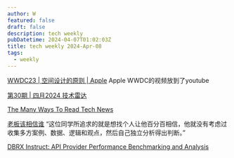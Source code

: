 ```yaml
---
author: W
featured: false
draft: false
description: tech weekly
pubDatetime: 2024-04-07T01:02:03Z
title: tech weekly 2024-Apr-08
tags:
  - weekly
---
```


[WWDC23 | 空间设计的原则 | Apple](https://www.youtube.com/watch?v=Q1aJy1Hwjp8) Apple WWDC的视频放到了youtube

[第30期 | 四月2024 技术雷达](https://www.thoughtworks.com/zh-cn/radar)

[The Many Ways To Read Tech News](https://www.pgrs.net/2024/03/29/the-many-ways-to-read-tech-news/)

[老板该相信谁](https://mp.weixin.qq.com/s/myul3P9gzM9Kedj6j_C8Rg) “这位同学所追求的就是想找个人让他百分百相信，他就没有考虑过收集多方案例、数据、逻辑和观点，然后自己独立分析得出判断。”

[DBRX Instruct: API Provider Performance Benchmarking and Analysis](https://artificialanalysis.ai/models/dbrx/providers)

[]()

[]()

[]()

[]()
